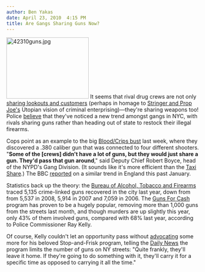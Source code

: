 ```yaml
---
author: Ben Yakas
date: April 23, 2010  4:15 PM
title: Are Gangs Sharing Guns Now?
---
```


<p><span class="mt-enclosure mt-enclosure-image" style="display: inline;"> <img alt="42310guns.jpg" src="https://web.archive.org/web/20120516093548im_/http://gothamist.com/attachments/byakas/42310guns.jpg" width="215" height="160" class="image-left"> </span>It seems that rival drug crews are not only <a href="https://web.archive.org/web/20120516093548/http://gothamist.com/2010/04/21/rival_drug_crew_harmony_on_the_rise.php">sharing lookouts and customers</a> (perhaps in homage to <a href="https://web.archive.org/web/20120516093548/http://www.youtube.com/watch?v=TF23nDsZhDE">Stringer and Prop Joe&apos;s</a> Utopian vision of criminal enterprising)&#x2014;they&apos;re sharing weapons too! Police <a href="https://web.archive.org/web/20120516093548/http://www.nydailynews.com/news/ny_crime/2010/04/23/2010-04-23_gangs_recycling_crime_guns.html">believe</a> that they&apos;ve noticed a new trend amongst gangs in NYC, with rivals sharing guns rather than heading out of state to restock their illegal firearms. </p>

<p>Cops point as an example to the big <a href="https://web.archive.org/web/20120516093548/http://gothamist.com/2010/04/17/queens_gang_takedown_unveils_bloods.php">Blood/Crips bust</a> last week, where they discovered a .380 caliber gun that was connected to four different shooters. &quot;<strong>Some of the [crews] didn&apos;t have a lot of guns, but they would just share a gun. They&apos;d pass that gun around</strong>,&quot; said Deputy Chief Robert Boyce, head of the NYPD&apos;s Gang Division. (It sounds like it&apos;s more efficient than the <a href="https://web.archive.org/web/20120516093548/http://gothamist.com/2010/03/04/taxi_share_day_1_results_six_people.php">Taxi Share</a>.) The BBC <a href="https://web.archive.org/web/20120516093548/http://news.bbc.co.uk/2/hi/uk_news/8451098.stm">reported</a> on a similar trend in England this past January.</p>

<p>Statistics back up the theory: the <a href="https://web.archive.org/web/20120516093548/http://www.atf.gov/">Bureau of Alcohol, Tobacco and Firearms</a> traced 5,135 crime-linked guns recovered in the city last year, down from from 5,537 in 2008, 5,914 in 2007 and 7,059 in 2006. The <a href="https://web.archive.org/web/20120516093548/http://gothamist.com/2010/01/27/over_1000_guns_traded_for_cash_in_b.php">Guns For Cash</a> program has proven to be a hugely popular, removing more than 1,000 guns from the streets last month, and though murders are up slightly this year, only 43% of them involved guns, compared with 68% last year, according to Police Commissioner Ray Kelly.</p>

<p>Of course, Kelly couldn&apos;t let an opportunity pass without <a href="https://web.archive.org/web/20120516093548/http://gothamist.com/2010/04/19/city_council_honors_hate_crime_unit.php">advocating</a> some more for his beloved Stop-and-Frisk program, telling the <a href="https://web.archive.org/web/20120516093548/http://www.nydailynews.com/news/ny_crime/2010/04/23/2010-04-23_gangs_recycling_crime_guns.html">Daily News</a> the program limits the number of guns on NY streets: &quot;Quite frankly, they&apos;ll leave it home. If they&apos;re going to do something with it, they&apos;ll carry it for a specific time as opposed to carrying it all the time.&quot;</p>